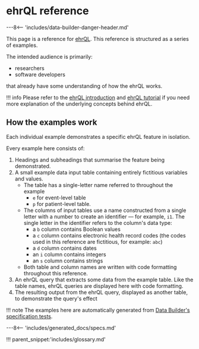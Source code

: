 # ehrQL reference

---8<-- 'includes/data-builder-danger-header.md'

This page is a reference for [ehrQL](index.md).
This reference is structured as a series of examples.

The intended audience is primarily:

* researchers
* software developers

that already have some understanding of how the ehrQL works.

!!! info
    Please refer to the [ehrQL introduction](index.md) and [ehrQL tutorial](tutorial/index.md)
    if you need more explanation of the underlying concepts behind ehrQL.

## How the examples work

Each individual example demonstrates a specific ehrQL feature in isolation.

Every example here consists of:

1. Headings and subheadings that summarise the feature being demonstrated.
2. A small example data input table containing entirely fictitious variables and values.
    * The table has a single-letter name referred to throughout the example
        * `e` for event-level table
        * `p` for patient-level table.
    * The columns of input tables use a name constructed from a single letter with a number
      to create an identifier — for example, `i1`.
      The single letter in the identifier refers to the column's data type:
        * a `b` column contains Boolean values
        * a `c` column contains electronic health record codes
          (the codes used in this reference are fictitious, for example: `abc`)
        * a `d` column contains dates
        * an `i` column contains integers
        * an `s` column contains strings
    * Both table and column names are written with code formatting throughout this reference.
3. An ehrQL query that extracts some data from the example table.
   Like the table names, ehrQL queries are displayed here with code formatting.
4. The resulting output from the ehrQL query,
   displayed as another table,
   to demonstrate the query's effect

!!! note
    The examples here are automatically generated from [Data Builder's specification tests](https://github.com/opensafely-core/databuilder/tree/main/tests/spec).

---8<-- 'includes/generated_docs/specs.md'

!!! parent_snippet:'includes/glossary.md'
